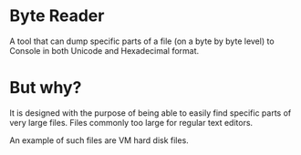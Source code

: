 # Byte Reader
A tool that can dump specific parts of a file (on a byte by byte level) to Console in both Unicode and Hexadecimal format.

# But why?
It is designed with the purpose of being able to easily find specific parts of very large files. Files commonly too large for regular text editors.

An example of such files are VM hard disk files.
